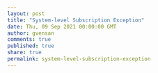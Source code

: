 ```yaml
---
layout: post
title: "System-level Subscription Exception"
date: Thu, 09 Sep 2021 00:00:00 GMT
author: gvensan
comments: true
published: true
share: true
permalink: system-level-subscription-exception
---
```

